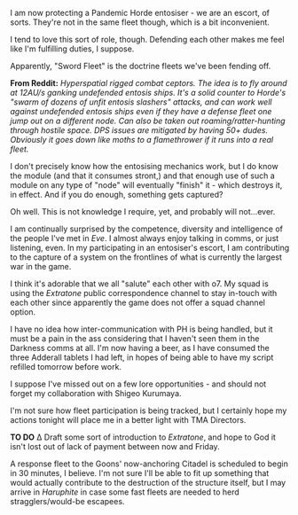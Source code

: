 I am now protecting a Pandemic Horde entosiser - we are an escort, of sorts. They're not in the same fleet though, which is a bit inconvenient.

I tend to love this sort of role, though. Defending each other makes me feel like I'm fulfilling duties, I suppose.

Apparently, "Sword Fleet" is the doctrine fleets we've been fending off.

**From Reddit:**
*Hyperspatial rigged combat ceptors. The idea is to fly around at 12AU/s ganking undefended entosis ships. It's a solid counter to Horde's "swarm of dozens of unfit entosis slashers" attacks, and can work well against undefended entosis ships even if they have a defense fleet one jump out on a different node. Can also be taken out roaming/ratter-hunting through hostile space. DPS issues are mitigated by having 50+ dudes.
Obviously it goes down like moths to a flamethrower if it runs into a real fleet.*

I don't precisely know how the entosising mechanics work, but I do know the module (and that it consumes stront,) and that enough use of such a module on any type of "node" will eventually "finish" it - which destroys it, in effect.  And if you do enough, something gets captured?

Oh well. This is not knowledge I require, yet, and probably will not...ever.

I am continually surprised by the competence, diversity and intelligence of the people I've met in *Eve*. I almost always enjoy talking in comms, or just listening, even. In my participating in an entosiser's escort, I am contributing to the capture of a system on the frontlines of what is currently the largest war in the game.

I think it's adorable that we all "salute" each other with o7.  My squad is using the *Extratone* public correspondence channel to stay in-touch with each other since apparently the game does not offer a squad channel option.

I have no idea how inter-communication with PH is being handled, but it must be a pain in the ass considering that I haven't seen them in the Darkness comms at all. I'm now having a beer, as I have consumed the three Adderall tablets I had left, in hopes of being able to have my script refilled tomorrow before work.

I suppose I've missed out on a few lore opportunities - and should not
forget my collaboration with Shigeo Kurumaya.

I'm not sure how fleet participation is being tracked, but I certainly hope my actions tonight will place me in a better light with TMA Directors.

**TO DO**
∆ Draft some sort of introduction to *Extratone*, and hope to God it isn't lost out of lack of payment between now and Friday.

A response fleet to the Goons' now-anchoring Citadel is scheduled to begin in 30 minutes, I believe. I'm not sure I'll be able to fit up something that would actually contribute to the destruction of the structure itself, but I may arrive in *Haruphite* in case some fast fleets are needed to herd stragglers/would-be escapees.